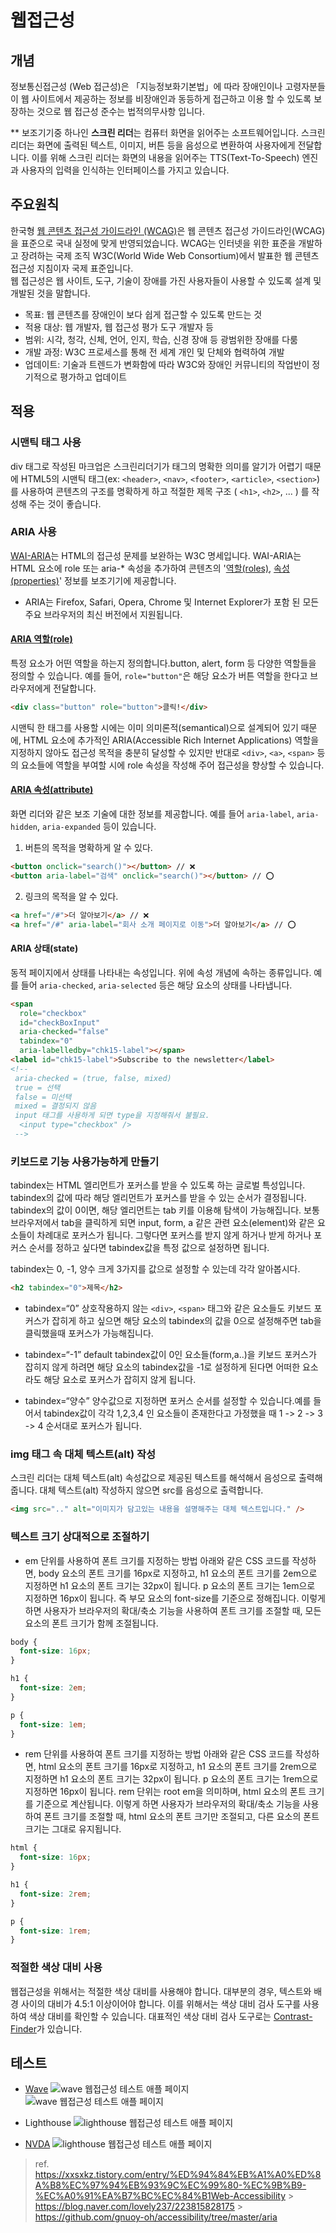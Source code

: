 # 웹접근성

## 개념

정보통신접근성 (Web 접근성)은 「지능정보화기본법」에 따라 장애인이나 고령자분들이 웹 사이트에서 제공하는 정보를 비장애인과 동등하게 접근하고 이용 할 수 있도록 보장하는 것으로 웹 접근성 준수는 법적의무사항 입니다.

\*\* 보조기기중 하나인 <b>스크린 리더</b>는 컴퓨터 화면을 읽어주는 소프트웨어입니다. 스크린 리더는 화면에 출력된 텍스트, 이미지, 버튼 등을 음성으로 변환하여 사용자에게 전달합니다. 이를 위해 스크린 리더는 화면의 내용을 읽어주는 TTS(Text-To-Speech) 엔진과 사용자의 입력을 인식하는 인터페이스를 가지고 있습니다.

## 주요원칙

한국형 [웹 콘텐츠 접근성 가이드라인 (WCAG)](https://www.w3.org/WAI/standards-guidelines/wcag/)은 웹 콘텐츠 접근성 가이드라인(WCAG)을 표준으로 국내 실정에 맞게 반영되었습니다. WCAG는 인터넷을 위한 표준을 개발하고 장려하는 국제 조직 W3C(World Wide Web Consortium)에서 발표한 웹 콘텐츠 접근성 지침이자 국제 표준입니다.
<br/>
웹 접근성은 웹 사이트, 도구, 기술이 장애를 가진 사용자들이 사용할 수 있도록 설계 및 개발된 것을 말합니다.

- 목표: 웹 콘텐츠를 장애인이 보다 쉽게 접근할 수 있도록 만드는 것
- 적용 대상: 웹 개발자, 웹 접근성 평가 도구 개발자 등
- 범위: 시각, 청각, 신체, 언어, 인지, 학습, 신경 장애 등 광범위한 장애를 다룸
- 개발 과정: W3C 프로세스를 통해 전 세계 개인 및 단체와 협력하여 개발
- 업데이트: 기술과 트렌드가 변화함에 따라 W3C와 장애인 커뮤니티의 작업반이 정기적으로 평가하고 업데이트

## 적용

### 시맨틱 태그 사용

div 태그로 작성된 마크업은 스크린리더기가 태그의 명확한 의미를 알기가 어렵기 때문에
HTML5의 시맨틱 태그(ex: `<header>`, `<nav>`, `<footer>`, `<article>`, `<section>`)를 사용하여 콘텐츠의 구조를 명확하게 하고 적절한 제목 구조 ( `<h1>`, `<h2>`, ... ) 를 작성해 주는 것이 좋습니다.

### ARIA 사용

[WAI-ARIA](https://www.w3.org/TR/wai-aria-1.1/)는 HTML의 접근성 문제를 보완하는 W3C 명세입니다. WAI-ARIA는 HTML 요소에 role 또는 aria-\* 속성을 추가하여 콘텐츠의 '[역할(roles)](https://developer.mozilla.org/en-US/docs/Web/Accessibility/ARIA/Reference/Roles), [속성(properties)](https://developer.mozilla.org/en-US/docs/Web/Accessibility/ARIA/Reference/Attributes)' 정보를 보조기기에 제공합니다.

- ARIA는 Firefox, Safari, Opera, Chrome 및 Internet Explorer가 포함 된 모든 주요 브라우저의 최신 버전에서 지원됩니다.

#### [ARIA 역할(role)](https://developer.mozilla.org/en-US/docs/Web/Accessibility/ARIA/Reference/Roles)

특정 요소가 어떤 역할을 하는지 정의합니다.button, alert, form 등 다양한 역할들을 정의할 수 있습니다. 예를 들어, `role="button"`은 해당 요소가 버튼 역할을 한다고 브라우저에게 전달합니다.

```html
<div class="button" role="button">클릭!</div>
```

시맨틱 한 태그를 사용할 시에는 이미 의미론적(semantical)으로 설계되어 있기 때문에, HTML 요소에 추가적인 ARIA(Accessible Rich Internet Applications) 역할을 지정하지 않아도 접근성 목적을 충분히 달성할 수 있지만 반대로 `<div>`, `<a>`, `<span>` 등의 요소들에 역할을 부여할 시에 role 속성을 작성해 주어 접근성을 향상할 수 있습니다.

#### [ARIA 속성(attribute)](https://developer.mozilla.org/en-US/docs/Web/Accessibility/ARIA/Reference/Attributes)

화면 리더와 같은 보조 기술에 대한 정보를 제공합니다. 예를 들어 `aria-label`, `aria-hidden`, `aria-expanded` 등이 있습니다.

1. 버튼의 목적을 명확하게 알 수 있다.

```Html
<button onclick="search()"></button> // ❌
<button aria-label="검색" onclick="search()"></button> // ⭕
```

2. 링크의 목적을 알 수 있다.

```Html
<a href="/#">더 알아보기</a> // ❌
<a href="/#" aria-label="회사 소개 페이지로 이동">더 알아보기</a> // ⭕
```

#### ARIA 상태(state)

동적 페이지에서 상태를 나타내는 속성입니다. 위에 속성 개념에 속하는 종류입니다. 예를 들어 `aria-checked`, `aria-selected` 등은 해당 요소의 상태를 나타냅니다.

```Html
<span
  role="checkbox"
  id="checkBoxInput"
  aria-checked="false"
  tabindex="0"
  aria-labelledby="chk15-label"></span>
<label id="chk15-label">Subscribe to the newsletter</label>
<!--
 aria-checked = (true, false, mixed)
 true = 선택
 false = 미선택
 mixed = 결정되지 않음
 input 태그를 사용하게 되면 type을 지정해줘서 불필요.
  <input type="checkbox" />
 -->
```

### 키보드로 기능 사용가능하게 만들기

tabindex는 HTML 엘리먼트가 포커스를 받을 수 있도록 하는 글로벌 특성입니다. tabindex의 값에 따라 해당 엘리먼트가 포커스를 받을 수 있는 순서가 결정됩니다. tabindex의 값이 0이면, 해당 엘리먼트는 tab 키를 이용해 탐색이 가능해집니다. 보통 브라우저에서 tab을 클릭하게 되면 input, form, a 같은 관련 요소(element)와 같은 요소들이 차례대로 포커스가 됩니다. 그렇다면 포커스를 받지 않게 하거나 받게 하거나 포커스 순서를 정하고 싶다면 tabindex값을 특정 값으로 설정하면 됩니다.

tabindex는 0, -1, 양수 크게 3가지를 값으로 설정할 수 있는데 각각 알아봅시다.

```html
<h2 tabindex="0">제목</h2>
```

- tabindex=“0”
  상호작용하지 않는 `<div>`, `<span>` 태그와 같은 요소들도 키보드 포커스가 잡히게 하고 싶으면 해당 요소의 tabindex의 값을 0으로 설정해주면 tab을 클릭했을때 포커스가 가능해집니다.

- tabindex=“-1”
  default tabindex값이 0인 요소들(form,a..)을 키보드 포커스가 잡히지 않게 하려면 해당 요소의 tabindex값을 -1로 설정하게 된다면 어떠한 요소라도 해당 요소로 포커스가 잡히지 않게 됩니다.

- tabindex=“양수”
  양수값으로 지정하면 포커스 순서를 설정할 수 있습니다.예를 들어서 tabindex값이 각각 1,2,3,4 인 요소들이 존재한다고 가정했을 때 1 -> 2 -> 3 -> 4 순서대로 포커스가 됩니다.

### img 태그 속 대체 텍스트(alt) 작성

스크린 리더는 대체 텍스트(alt) 속성값으로 제공된 텍스트를 해석해서 음성으로 출력해줍니다.
대체 텍스트(alt) 작성하지 않으면 src를 음성으로 출력합니다.

```html
<img src=".." alt="이미지가 담고있는 내용을 설명해주는 대체 텍스트입니다." />
```

### 텍스트 크기 상대적으로 조절하기

- em 단위를 사용하여 폰트 크기를 지정하는 방법
  아래와 같은 CSS 코드를 작성하면, body 요소의 폰트 크기를 16px로 지정하고, h1 요소의 폰트 크기를 2em으로 지정하면 h1 요소의 폰트 크기는 32px이 됩니다. p 요소의 폰트 크기는 1em으로 지정하면 16px이 됩니다. 즉 부모 요소의 font-size를 기준으로 정해집니다. 이렇게 하면 사용자가 브라우저의 확대/축소 기능을 사용하여 폰트 크기를 조절할 때, 모든 요소의 폰트 크기가 함께 조절됩니다.

```css
body {
  font-size: 16px;
}

h1 {
  font-size: 2em;
}

p {
  font-size: 1em;
}
```

- rem 단위를 사용하여 폰트 크기를 지정하는 방법
  아래와 같은 CSS 코드를 작성하면, html 요소의 폰트 크기를 16px로 지정하고, h1 요소의 폰트 크기를 2rem으로 지정하면 h1 요소의 폰트 크기는 32px이 됩니다. p 요소의 폰트 크기는 1rem으로 지정하면 16px이 됩니다.
  rem 단위는 root em을 의미하며, html 요소의 폰트 크기를 기준으로 계산됩니다. 이렇게 하면 사용자가 브라우저의 확대/축소 기능을 사용하여 폰트 크기를 조절할 때, html 요소의 폰트 크기만 조절되고, 다른 요소의 폰트 크기는 그대로 유지됩니다.

```css
html {
  font-size: 16px;
}

h1 {
  font-size: 2rem;
}

p {
  font-size: 1rem;
}
```

### 적절한 색상 대비 사용

웹접근성을 위해서는 적절한 색상 대비를 사용해야 합니다. 대부분의 경우, 텍스트와 배경 사이의 대비가 4.5:1 이상이어야 합니다. 이를 위해서는 색상 대비 검사 도구를 사용하여 색상 대비를 확인할 수 있습니다. 대표적인 색상 대비 검사 도구로는 [Contrast-Finder](https://app.contrast-finder.org/result.html?foreground=rgb%2870%2C136%2C71%29&background=%23DFF0D8&ratio=4.5&isBackgroundTested=false&algo=Rgb&lang=ko)가 있습니다.

## 테스트

- [Wave](https://wave.webaim.org/)
  ![wave 웹접근성 테스트 애플 페이지](image-1.png)
  ![wave 웹접근성 테스트 애플 페이지](image-2.png)

- Lighthouse
  ![lighthouse 웹접근성 테스트 애플 페이지](image-3.png)

- [NVDA](https://www.nvaccess.org/download/)
  ![lighthouse 웹접근성 테스트 애플 페이지](image-4.png)

> ref.
> <br/> https://xxsxkz.tistory.com/entry/%ED%94%84%EB%A1%A0%ED%8A%B8%EC%97%94%EB%93%9C%EC%99%80-%EC%9B%B9-%EC%A0%91%EA%B7%BC%EC%84%B1Web-Accessibility >
> <br/>https://blog.naver.com/lovely237/223815828175 > <br/> https://github.com/gnuoy-oh/accessibility/tree/master/aria
